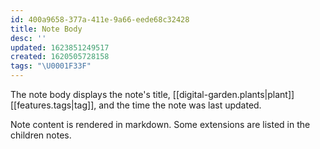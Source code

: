 ```yaml
---
id: 400a9658-377a-411e-9a66-eede68c32428
title: Note Body
desc: ''
updated: 1623851249517
created: 1620505728158
tags: "\U0001F33F"
---
```

The note body displays the note's title, [[digital-garden.plants|plant]] [[features.tags|tag]], and the time the note was last updated.

Note content is rendered in markdown. Some extensions are listed in the children notes.

